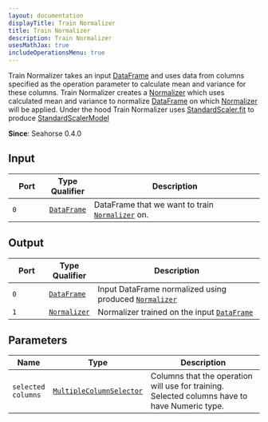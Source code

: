 ```yaml
---
layout: documentation
displayTitle: Train Normalizer
title: Train Normalizer
description: Train Normalizer
usesMathJax: true
includeOperationsMenu: true
---
```


Train Normalizer takes an input [DataFrame](../classes/dataframe.html) and
uses data from columns specified as the operation parameter to calculate mean and variance for these
columns. Train Normalizer creates a [Normalizer](../classes/normalizer.html)
which uses calculated mean and variance to normalize
[DataFrame](../classes/dataframe.html)
on which [Normalizer](../classes/normalizer.html) will be applied.
Under the hood Train Normalizer uses
<a target="_blank" href="http://spark.apache.org/docs/latest/api/java/org/apache/spark/ml/feature/StandardScaler.html#fit(org.apache.spark.sql.DataFrame)">StandardScaler.fit</a>
to produce
<a target="_blank" href="http://spark.apache.org/docs/latest/api/java/org/apache/spark/ml/feature/StandardScalerModel.html">StandardScalerModel</a>

**Since**: Seahorse 0.4.0

## Input

<table>
<thead>
<tr>
<th style="width:15%">Port</th>
<th style="width:15%">Type Qualifier</th>
<th style="width:70%">Description</th>
</tr>
</thead>
<tbody>
<tr>
<td><code>0</code></td>
<td><code><a href="../classes/dataframe.html">DataFrame</a></code></td>
<td>DataFrame that we want to train <code><a href="../classes/normalizer.html">Normalizer</a></code> on.</td>
</tr>
</tbody>
</table>

## Output

<table>
<thead>
<tr>
<th style="width:15%">Port</th>
<th style="width:15%">Type Qualifier</th>
<th style="width:70%">Description</th>
</tr>
</thead>
<tbody>
<tr>
<td><code>0</code></td>
<td><code><a href="../classes/dataframe.html">DataFrame</a></code></td>
<td>Input DataFrame normalized using produced <code><a href="../classes/normalizer.html">Normalizer</a></code></td>
</tr>
<tr>
<td><code>1</code></td>
<td><code><a href="../classes/normalizer.html">Normalizer</a></code></td>
<td>Normalizer trained on the input <code><a href="../classes/dataframe.html">DataFrame</a></code></td>
</tr>
</tbody>
</table>

## Parameters

<table class="table">
<thead>
<tr>
<th style="width:15%">Name</th>
<th style="width:15%">Type</th>
<th style="width:70%">Description</th>
</tr>
</thead>
<tbody>
<tr>
<td><code>selected columns</code></td>
<td><code><a href="../parameters.html#multiple_column_selector">MultipleColumnSelector</a></code></td>
<td>Columns that the operation will use for training. Selected columns have to have Numeric type.</td>
</tr>
</tbody>
</table>
